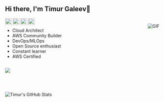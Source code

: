 ## Hi there, I'm Timur Galeev👋


<a href="https://www.linkedin.com/in/timur-galeev/">
  <img align="left" alt="Timur's Linkdein" width="22px" src="https://cdn-icons-png.flaticon.com/512/174/174857.png" />
</a>
<a href="https://medium.com/@timur.galeev">
  <img align="left" alt="Timur's Linkdein" width="22px" src="https://cdn0.iconfinder.com/data/icons/social-media-2092/100/social-62-512.png" />
</a>
<a href="https://t.me/GaleevTimur">
  <img align="left" alt="Timur's Telegram" width="22px" src="https://cdn4.iconfinder.com/data/icons/socialcones/508/Telegram-512.png" />
</a>
<a href="https://twitter.com/galeev_tim">
  <img align="left" alt="Timur's Telegram" width="22px" src="https://cdn-icons-png.flaticon.com/512/733/733579.png" />
</a>
<br />
<img align="right" alt="GIF" src="https://media.giphy.com/media/13HgwGsXF0aiGY/giphy.gif" />

- Cloud Architect
- AWS Community Builder
- DevOps/MLOps
- Open Source enthusiast
- Constant learner
- AWS Certified
## 

<p align="center"> 

[![](https://komarev.com/ghpvc/?username=timurgaleev)](https://komarev.com/ghpvc/?username=timurgaleev)

</br>
</br>

![Timur's GitHub Stats](https://github-readme-stats.vercel.app/api?username=timurgaleev&hide=[%22issues%22,%22contribs%22]&show_icons=true&title_color=fff&icon_color=79ff97&text_color=9f9f9f&bg_color=151515)


